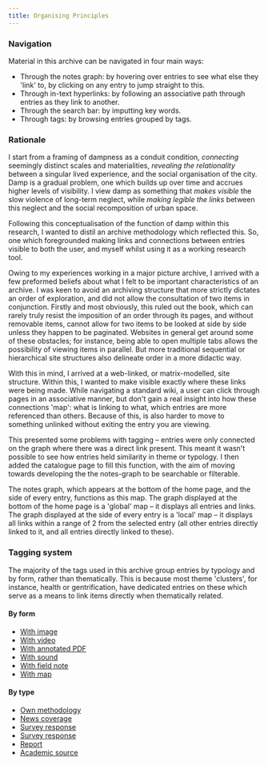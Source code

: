```yaml
---
title: Organising Principles
---
```


### Navigation

Material in this archive can be navigated in four main ways:

- Through the notes graph: by hovering over entries to see what else they 'link' to, by clicking on any entry to jump straight to this.   
- Through in-text hyperlinks: by following an associative path through entries as they link to another.  
- Through the search bar: by imputting key words.
- Through tags: by browsing entries grouped by tags.

### Rationale

I start from a framing of dampness as a conduit condition, *connecting* seemingly distinct scales and materialities, *revealing the relationality* between a singular lived experience, and the social organisation of the city. Damp is a gradual problem, one which builds up over time and accrues higher levels of visibility. I view damp as something that *makes visible* the slow violence  of long-term neglect, while *making legible the links* between this neglect and the social recomposition of urban space.

Following this conceptualisation of the function of damp within this research, I wanted to distil an archive methodology which reflected this. So, one which foregrounded making links and connections between entries visible to both the user, and myself whilst using it as a working research tool.       

Owing to my experiences working in a major picture archive, I arrived with a few preformed beliefs about what I felt to be important characteristics of an archive. I was keen to avoid an archiving structure that more strictly dictates an order of exploration, and did not allow the consultation of two items in conjunction. Firstly and most obviously, this ruled out the book, which can rarely truly resist the imposition of an order through its pages, and without removable items, cannot allow for two items to be looked at side by side unless they happen to be paginated. Websites in general get around some of these obstacles; for instance, being able to open multiple tabs allows the possibility of viewing items in parallel. But more traditional sequential or hierarchical site structures also delineate order in a more didactic way.

With this in mind, I arrived at a web-linked, or matrix-modelled, site structure. Within this, I wanted to make visible exactly where these links were being made. While navigating a standard wiki, a user can click through pages in an associative manner, but don't gain a real insight into how these connections 'map': what is linking to what, which entries are more referenced than others. Because of this, is also harder to move to something unlinked without exiting the entry you are viewing.

This presented some problems with tagging – entries were only connected on the graph where there was a direct link present. This meant it wasn't possible to see how entries held similarity in theme or typology. I then added the catalogue page to fill this function, with the aim of moving towards developing the the notes-graph to be searchable or filterable.

The notes graph, which appears at the bottom of the home page, and the side of every entry, functions as this map. The graph displayed at the bottom of the home page is a 'global' map – it displays all entries and links. The graph displayed at the side of every entry is a 'local' map – it displays all links within a range of 2 from the selected entry (all other entries directly linked to it, and all entries directly linked to these).

### Tagging system

The majority of the tags used in this archive group entries by typology and by form, rather than thematically. This is because most theme 'clusters', for instance, health or gentrification, have dedicated entries on these which serve as a means to link items directly when thematically related.

#### By form
- <a href="https://elaraks.github.io/dampcapital/tags/image/" target="_blank">With image</a>
- <a href="https://elaraks.github.io/dampcapital/tags/video/" target="_blank">With video</a>
- <a href="https://elaraks.github.io/dampcapital/tags/annotated-pdf/" target="_blank">With annotated PDF</a>
- <a href="https://elaraks.github.io/dampcapital/tags/sound/" target="_blank">With sound</a>
- <a href="https://elaraks.github.io/dampcapital/tags/field-note/" target="_blank">With field note</a>
- <a href="https://elaraks.github.io/dampcapital/tags/field-note/" target="_blank">With map</a>
#### By type
- <a href="https://elaraks.github.io/dampcapital/tags/method/" target="_blank">Own methodology</a>
- <a href="https://elaraks.github.io/dampcapital/tags/news-coverage/" target="_blank">News coverage</a>
- <a href="https://elaraks.github.io/dampcapital/tags/survey-response/" target="_blank">Survey response</a>
- <a href="https://elaraks.github.io/dampcapital/tags/interview/" target="_blank">Survey response</a>
- <a href="https://elaraks.github.io/dampcapital/tags/survey-response/" target="_blank">Report</a>
- <a href="https://elaraks.github.io/dampcapital/tags/academic-source/" target="_blank">Academic source</a>
